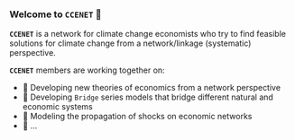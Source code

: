 ### Welcome to `CCENET` 👋

**`CCENET`** is a network for climate change economists who try to find feasible solutions for climate change from a network/linkage (systematic) perspective.

**`CCENET`** members are working together on:

- 🌱 Developing new theories of economics from a network perspective
- 👯 Developing `Bridge` series models that bridge different natural and economic systems
- 🔭 Modeling the propagation of shocks on economic networks
- 🤔 ...